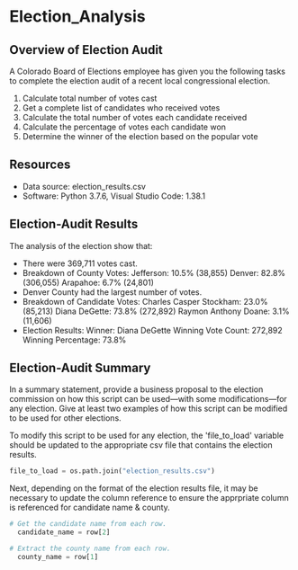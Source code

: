 # Election_Analysis

## Overview of Election Audit
A Colorado Board of Elections employee has given you the following tasks to complete the election audit of a recent local congressional election.

1. Calculate total number of votes cast
2. Get a complete list of candidates who received votes
3. Calculate the total number of votes each candidate received
4. Calculate the percentage of votes each candidate won
5. Determine the winner of the election based on the popular vote

## Resources
- Data source: election_results.csv
- Software: Python 3.7.6, Visual Studio Code: 1.38.1

## Election-Audit Results
The analysis of the election show that:
- There were 369,711 votes cast.
- Breakdown of County Votes:
    Jefferson: 10.5% (38,855)
    Denver: 82.8% (306,055)
    Arapahoe: 6.7% (24,801)
- Denver County had the largest number of votes.
- Breakdown of Candidate Votes:
    Charles Casper Stockham: 23.0% (85,213)
    Diana DeGette: 73.8% (272,892)
    Raymon Anthony Doane: 3.1% (11,606)
- Election Results:
    Winner: Diana DeGette
    Winning Vote Count: 272,892
    Winning Percentage: 73.8%

## Election-Audit Summary
In a summary statement, provide a business proposal to the election commission on how this script can be used—with some modifications—for any election. Give at least two examples of how this script can be modified to be used for other elections.

To modify this script to be used for any election, the 'file_to_load' variable should be updated to the appropriate csv file that contains the election results.

````python
file_to_load = os.path.join("election_results.csv")
````

Next, depending on the format of the election results file, it may be necessary to update the column reference to ensure the apprpriate column is referenced for candidate name & county.

````python
# Get the candidate name from each row.
  candidate_name = row[2]

# Extract the county name from each row.
  county_name = row[1]
 ````
  
